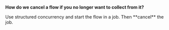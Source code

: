 **How do we cancel a flow if you no longer want to collect from it?**

<div class="hint">
 Use structured concurrency and start the flow in a job. Then **cancel** the job.
</div>
